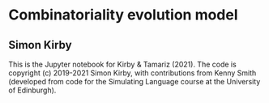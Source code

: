 # Combinatoriality evolution model
## Simon Kirby

This is the Jupyter notebook for Kirby & Tamariz (2021). The code is copyright (c) 2019-2021 Simon Kirby, with contributions from Kenny Smith (developed from code for the Simulating Language course at the University of Edinburgh).
